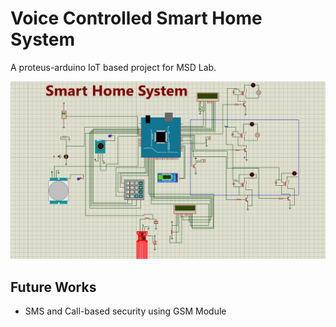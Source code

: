 # Voice Controlled Smart Home System
A proteus-arduino IoT based project for MSD Lab.</br>

   ![Project](Project.png)

## Future Works
   - SMS and Call-based security using GSM Module
